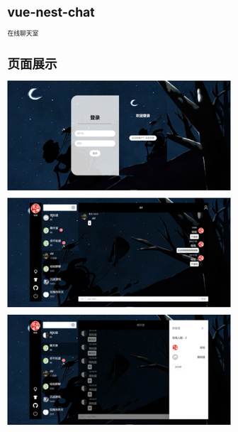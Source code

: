 # vue-nest-chat
在线聊天室

# 页面展示

![image-20230907135913546](./image/image-20230907135913546.png)

![image-20230907141533213](./image/image-20230907141533213.png)

![image-20230907141620833](./image/image-20230907141620833.png)

